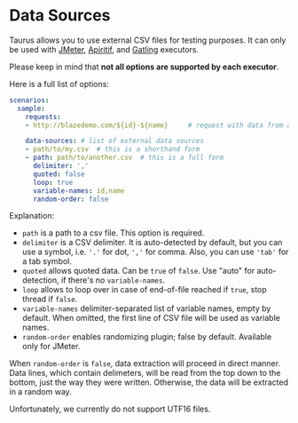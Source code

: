 # Data Sources
Taurus allows you to use external CSV files for testing purposes. It can only be used with
[JMeter](JMeter.md), [Apiritif](Apiritif.md), and [Gatling](Gatling.md) executors.

Please keep in mind that **not all options are supported by each executor**. 

Here is a full list of options:
```yaml
scenarios:
  sample:
    requests:
    - http://blazedemo.com/${id}-${name}     # request with data from a file

    data-sources: # list of external data sources
    - path/to/my.csv  # this is a shorthand form
    - path: path/to/another.csv  # this is a full form
      delimiter: ','
      quoted: false
      loop: true
      variable-names: id,name
      random-order: false
```

Explanation:
  - `path` is a path to a csv file. This option is required.
  - `delimiter` is a CSV delimiter. It is auto-detected by default, but you can use a symbol, i.e. `'.'` for dot, `','` for comma. Also, you can use `'tab'` for a tab symbol.
  - `quoted` allows quoted data. Can be `true` of `false`. Use "auto" for auto-detection, if there's no `variable-names`.
  - `loop` allows to loop over in case of end-of-file reached if `true`, stop thread if `false`.
  - `variable-names` delimiter-separated list of variable names, empty by default. When omitted, the first line of CSV file will be used as variable names.
  - `random-order` enables randomizing plugin; false by default. Available only for JMeter.

When `random-order` is `false`, data extraction will proceed in direct manner. Data lines, which contain delimeters, will be read from the top down to the bottom, just the way they were written. Otherwise, the data will be extracted in a random way.

Unfortunately, we currently do not support UTF16 files.